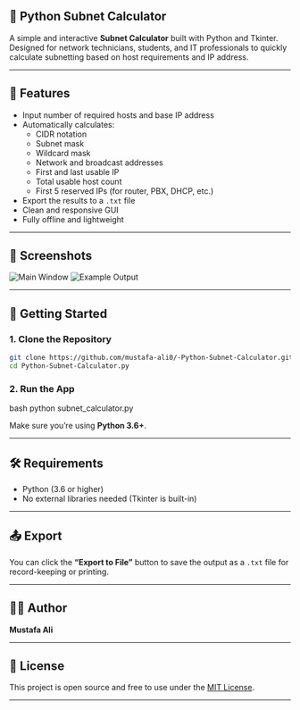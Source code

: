 
## 🧮 Python Subnet Calculator

A simple and interactive **Subnet Calculator** built with Python and Tkinter. Designed for network technicians, students, and IT professionals to quickly calculate subnetting based on host requirements and IP address.

---

## 📌 Features

- Input number of required hosts and base IP address
- Automatically calculates:
  - CIDR notation
  - Subnet mask
  - Wildcard mask
  - Network and broadcast addresses
  - First and last usable IP
  - Total usable host count
  - First 5 reserved IPs (for router, PBX, DHCP, etc.)
- Export the results to a `.txt` file
- Clean and responsive GUI
- Fully offline and lightweight

---

## 📸 Screenshots
![Main Window](https://github.com/mustafa-ali0/-Python-Subnet-Calculator/blob/main/Screenshot%202025-05-17%20225048.png?raw=true)
![Example Output]()


---

## 🚀 Getting Started

### 1. Clone the Repository

```bash
git clone https://github.com/mustafa-ali0/-Python-Subnet-Calculator.git
cd Python-Subnet-Calculator.py
```

### 2. Run the App

bash
python subnet_calculator.py


Make sure you’re using **Python 3.6+**.

---

## 🛠 Requirements

* Python (3.6 or higher)
* No external libraries needed (Tkinter is built-in)
---

## 📤 Export

You can click the **“Export to File”** button to save the output as a `.txt` file for record-keeping or printing.

---

## 👨‍💻 Author

**Mustafa Ali**

---

## 📄 License

This project is open source and free to use under the [MIT License](LICENSE).

---

